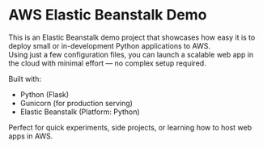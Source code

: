 # AWS Elastic Beanstalk Demo

This is an Elastic Beanstalk demo project that showcases how easy it is to deploy small or in-development Python applications to AWS.  
Using just a few configuration files, you can launch a scalable web app in the cloud with minimal effort — no complex setup required.

Built with:
- Python (Flask)
- Gunicorn (for production serving)
- Elastic Beanstalk (Platform: Python)

Perfect for quick experiments, side projects, or learning how to host web apps in AWS.

